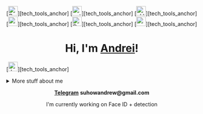 [<img src="https://img.shields.io/badge/pytorch-282C34?logo=pytorch&logoColor=3776AB" alt="PyTorch" title="PyTorch" height="25" />][tech_tools_anchor]
[<img src="https://img.shields.io/badge/Python-282C34?logo=python&logoColor=3776AB" alt="python" title="Python" height="25" />][tech_tools_anchor]
[<img src="https://img.shields.io/badge/Sklearn-282C34?logo=scikitlearn&logoColor=F7931E" alt="sklearn" title="Sklearn" height="25" />][tech_tools_anchor]
[<img src="https://img.shields.io/badge/MySQL-282C34?logo=mysql&logoColor=4479A1" alt="mysql" title="MySQL" height="25" />][tech_tools_anchor]
[<img src="https://img.shields.io/badge/Docker-282C34?logo=docker&logoColor=3776AB" alt="Docker" title="Docker" height="25" />][tech_tools_anchor]
[<img src="https://img.shields.io/badge/airflow-282C34?logo=apacheairflow&logoColor=017CEE" alt="apache airflow" title="apache airflow" height="25" />][tech_tools_anchor]

<h1 align="center">Hi, I'm <a href="https://vk.com/suhowandrew">Andrei</a>!</h1>


[<img src="https://img.shields.io/badge/JavaScript-282C34?logo=javascript&logoColor=F7DF1E" alt="JavaScript logo" title="JavaScript" height="25" />][tech_tools_anchor]


<details>
<summary>
  More stuff about me
</summary>

### What I do

I am a student, I am engaged in pet projects in a club at the university. I practice machine learning, algorithms, deep learning and many other things from data science. 

In my free time, I can write my own programming language, make a project on arduino, or raise a telegram bot.



### My projects 

1. Drawing up an investor's risk profile for his transactions. Using the LightGBM algorithm on aggregated data in conjunction with the deep learning LSTM model, which predicted the investor's class by the sequence of his transactions. We used the PCA algorithm, feature engineering. It turned out to raise the F1 score from 0.4 to 0.65 

2. In the framework of the project-generation of maps with the help of the VAE and the subsequent DCGAN.Creating images with a dimension of 64x64 pixels. the modified VAE made blurry pictures, so it was decided to use deep convolution GAN, which already created clear pictures. All architectures were written from scratch. 

3. Sugestive servise is an algorithm that offers auto-completion based on the entered data. Using the trie and reversed trie algorithms. 

4. Creating product embeddings. Detection of anomalies in transactions. ETL hackathon solution from Glow byte using pyspark and airflow.


## My skills 📜

Coding: Python (Pandas, Numpy, Matplotlib, Sklearn, catboost, xgboost, LightGBM PyTorch, Seaborn, Jupiter notebook, PySpark, Airflow, Optuna, ML flow, FastApi, DVC), SQL, HTML/CSS, Git, Docker.

Theory: Statistical, Data analysis, ML algorithms (Gradient boosting, Random forest, Regressions, Clustering, Anomaly Detection, etc.), Sequential Neural Networks, Convolution Neural Networks, NLP, GAN, Attention Mechanism, RecSys


<div align="center">
<img src="https://github.com/raghavk16/raghavk16/blob/master/coderman.gif" alt="Coder" width="400" height="250" />
</div>

</details>
<p align="center">
  <strong><a href="https://telegram.me/suhowandrew">Telegram</a></strong> 
  <strong>suhowandrew@gmail.com</a></strong> 
</p>

<p align="center">I'm currently working on Face ID + detection </p>

